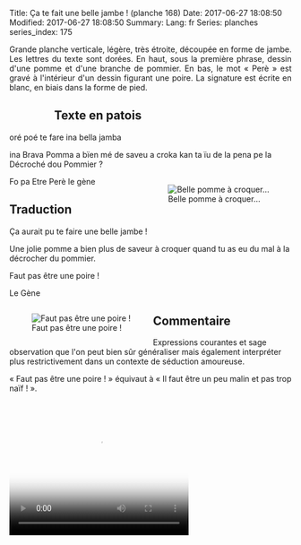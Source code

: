Title: Ça te fait une belle jambe ! (planche 168)
Date: 2017-06-27 18:08:50
Modified: 2017-06-27 18:08:50
Summary: 
Lang: fr
Series: planches
series_index: 175

<p style="text-align:justify;">Grande planche verticale, légère, très
étroite, découpée en forme de jambe. Les lettres du texte sont
dorées. En haut, sous la première phrase, dessin d'une pomme et d'une
branche de pommier. En bas, le mot « Perè » est gravé à l'intérieur
d'un dessin figurant une poire. La signature est écrite en blanc, en
biais dans la forme de pied.</p>

<figure class="image-block" style="float: left;">
  <img alt="" src="{static}/images/planche_168.png">
  <figcaption style="max-width: 131px"></figcaption>
</figure>

## Texte en patois

oré poé te fare ina bella jamba

ina Brava Pomma a bïen mé de saveu a croka kan ta ïu de la pena pe la
Décroché dou Pommier ?

<figure class="image-block" style="float: right;">
  <img alt="Belle pomme à croquer…" src="{static}/images/planche_168_dessin_haut-2.png">
  <figcaption style="max-width: 285px">Belle pomme à croquer…</figcaption>
</figure>

Fo pa Etre Perè le gène

## Traduction

Ça aurait pu te faire une belle jambe !

Une jolie pomme a bien plus de saveur à croquer quand tu as eu du mal
à la décrocher du pommier.

Faut pas être une poire !

Le Gène

<figure class="image-block" style="float: left;">
  <img alt="Faut pas être une poire !" src="{static}/images/planche_168_dessin_bas.png">
  <figcaption style="max-width: 176px">Faut pas être une poire !</figcaption>
</figure>

## Commentaire

Expressions courantes et sage observation que l'on peut bien sûr
généraliser mais également interpréter plus restrictivement dans un
contexte de séduction amoureuse.

« Faut pas être une poire ! » équivaut à « Il faut être un peu malin
et pas trop naïf ! ».


<video width="320" height="240" controls
  poster="{static}/images/thumbnails/video_168.jpg">
  <source src="https://d1njpgd0ygatdn.cloudfront.net/video_168.mp4" type="video/mp4">
</video>
